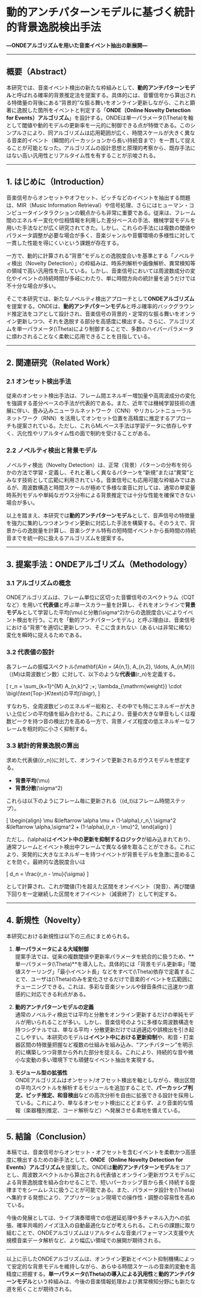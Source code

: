 # 動的アンチパターンモデルに基づく統計的背景逸脱検出手法 

**―ONDEアルゴリズムを用いた音楽イベント抽出の新展開―**

---

## 概要（Abstract）
本研究では、音楽イベント検出の新たな枠組みとして、**動的アンチパターンモデル**と呼ばれる確率的背景推定法を提案する。具体的には、音響信号から算出される特徴量の背後にある“背景的”な振る舞いをオンライン更新しながら、これと顕著に逸脱した箇所をイベントと判定する「**ONDE（Online Novelty Detection for Events）アルゴリズム**」を設計する。ONDEは単一パラメータ\(\Theta\)を軸として閾値や動的モデルの更新率を一元的に制御できる点が特徴である。このシンプルさにより、同アルゴリズムは応用範囲が広く、時間スケールが大きく異なる音楽的イベント（瞬間的パーカッションから長い持続音まで）を一貫して捉えることが可能となった。アルゴリズムの設計思想と原理的考察から、既存手法にはない高い汎用性とリアルタイム性を有することが示唆される。

---

## 1. はじめに（Introduction）
音楽信号からオンセットやオフセット、ピッチなどのイベントを抽出する問題は、MIR（Music Information Retrieval）や信号処理、さらにはヒューマン・コンピュータインタラクションの観点からも非常に重要である。従来は、フレーム間のエネルギー変化や位相情報を利用した差分ベースの手法、機械学習モデルを用いた手法などが広く研究されてきた。しかし、これらの手法には複数の閾値やパラメータ調整が必要な場合が多く、音楽ジャンルや音響環境の多様性に対して一貫した性能を得にくいという課題が存在する。

一方で、動的に計算される“背景”モデルとの逸脱度合いを基準とする「ノベルティ検出（Novelty Detection）」の枠組みは、時系列解析や画像解析、異常検知等の領域で高い汎用性を示している。しかし、音楽信号においては周波数成分の変化やイベントの持続時間が多岐にわたり、単に時間方向の統計量を追うだけでは不十分な場合が多い。

そこで本研究では、新たなノベルティ検出アプローチとして**ONDEアルゴリズム**を提案する。ONDEは、**動的アンチパターンモデル**と呼ぶ確率的バックグラウンド推定法をコアとして設計され、音楽信号の背景的・定常的な振る舞いをオンライン更新しつつ、それを逸脱する部分を高感度に検出する。さらに、アルゴリズムを単一パラメータ\(\Theta\)により制御することで、多数のハイパーパラメータに煩わされることなく柔軟に応用できることを目指している。

---

## 2. 関連研究（Related Work）
### 2.1 オンセット検出手法
従来のオンセット検出手法は、フレーム間エネルギー増加量や高周波成分の変化を強調する差分ベースの手法が代表的である。また、近年では機械学習技術の進展に伴い、畳み込みニューラルネットワーク（CNN）やリカレントニューラルネットワーク（RNN）を活用してオンセット位置を高精度に推定するアプローチも提案されている。ただし、これらMLベース手法は学習データに依存しやすく、汎化性やリアルタイム性の面で制約を受けることがある。

### 2.2 ノベルティ検出と背景モデル
ノベルティ検出（Novelty Detection）は、正常（背景）パターンの分布を何らかの方法で学習・定義し、それと著しく異なるパターンを“新規”または“異常”とみなす技術として広範に利用されている。音楽信号にも応用可能な枠組みではあるが、周波数構造と時間スケールが極めて多様な楽音に対しては、通常の単変量時系列モデルや単純なガウス分布による背景推定では十分な性能を確保できない場合が多い。

以上を踏まえ、本研究では**動的アンチパターンモデル**として、音声信号の特徴量を強力に集約しつつオンライン更新に対応した手法を構築する。そのうえで、背景からの逸脱量を計算し、音楽シグナル特有の短時間イベントから長時間の持続音までを統一的に扱えるアルゴリズムを提案する。

---

## 3. 提案手法：ONDEアルゴリズム（Methodology）

### 3.1 アルゴリズムの概念
ONDEアルゴリズムは、フレーム単位に区切った音響信号のスペクトラム（CQTなど）を用いて**代表値**と呼ぶ単一スカラー量を計算し、それをオンラインで**背景モデル**として学習した平均\(\mu\)と分散\(\sigma^2\)からの逸脱度合いによりイベント検出を行う。これを「動的アンチパターンモデル」と呼ぶ理由は、音楽信号における“背景”を適切に更新しつつ、そこに含まれない（あるいは非常に稀な）変化を瞬時に捉えるためである。

### 3.2 代表値の設計
各フレームの振幅スペクトル\(\mathbf{A}_n = (A_{n,1}, A_{n,2}, \ldots, A_{n,M})\)（\(M\)は周波数ビン数）に対して、以下のような**代表値**\(r_n\)を定義する。

\[
r_n = \sum_{k=1}^{M} A_{n,k}^2 \;+\; \lambda_{\mathrm{weight}} \cdot \bigl(\text{Top-}K\text{の平均}\bigr),
\]

すなわち、全周波数ビンのエネルギー総和と、その中でも特にエネルギーが大きい上位ビンの平均値を組み合わせる。これにより、音量の大きな単音もしくは複数ピークを持つ音の検出力を高める一方で、背景ノイズ程度の低エネルギーなフレームを相対的に小さく抑制する。

### 3.3 統計的背景逸脱の算出
求めた代表値\(\{r_n\}\)に対して、オンラインで更新されるガウスモデルを想定する。  
- **背景平均**\(\mu\)  
- **背景分散**\(\sigma^2\)

これらは以下のようにフレーム毎に更新される（\(d_t\)はフレーム時間ステップ）。

\[
\begin{align}
\mu &\leftarrow \alpha \mu + (1-\alpha)\,r_n,\\
\sigma^2 &\leftarrow \alpha\,\sigma^2 + (1-\alpha)\,(r_n - \mu)^2,
\end{align}
\]

ただし、\(\alpha\)は**イベント中の更新を抑制するロジック**が組み込まれており、通常フレームとイベント検出中フレームで異なる値を取ることができる。これにより、突発的に大きなエネルギーを持つイベントが背景モデルを急激に歪めることを防ぐ。最終的な逸脱度合いは

\[
d_n = \frac{r_n - \mu}{\sigma}
\]

として計算され、これが閾値\(T\)を超えた区間をオンイベント（発音）、再び閾値下回りを一定継続した区間をオフイベント（減衰終了）として判定する。

---

## 4. 新規性（Novelty）
本研究における新規性は以下の三点にまとめられる。

1. **単一パラメータによる大域制御**  
   提案手法では、従来の複数閾値や更新率パラメータを統合的に扱うため、**単一パラメータ\(\Theta\)**を導入した。具体的には「背景モデル更新率」「閾値スケーリング」「最小イベント長」などをすべて\(\Theta\)依存で定義することで、ユーザは\(\Theta\)のみを変化させるだけで音楽的イベントを広範囲にチューニングできる。これは、多彩な音楽ジャンルや録音条件に迅速かつ直感的に対応できる利点がある。

2. **動的アンチパターンモデルの定義**  
   通常のノベルティ検出では平均と分散をオンライン更新するだけの単純モデルが用いられることが多い。しかし、音楽信号のように多様な周波数構造を持つシグナルでは、単なる平均・分散更新だけでは過適応や誤検出を引き起こしやすい。本研究のモデルは**イベント中における更新抑制**や、和音・打楽器区間の特徴量把握など複数の仕組みを組み込み、“アンチパターン”を明示的に構築しつつ背景から外れた部分を捉える。これにより、持続的な音や微小な変動の多い環境下でも頑健なイベント抽出を実現する。

3. **モジュール型の拡張性**  
   ONDEアルゴリズムはオンセット/オフセット検出を軸としながら、検出区間の平均スペクトルを解析するモジュールを追加することで、**パーカッシブ判定、ピッチ推定、和音検出**などの高次分析を自由に拡張できる設計を採用している。これにより、単なるオンセット検出にとどまらず、より音楽的な情報（楽器種別推定、コード解析など）へ発展させる素地を備えている。

---

## 5. 結論（Conclusion）
本稿では、音楽信号からオンセット・オフセットを含むイベントを柔軟かつ高感度に検出するための新手法として、**ONDE（Online Novelty Detection for Events）アルゴリズム**を提案した。ONDEは**動的アンチパターンモデル**をコアとし、周波数スペクトルから算出される代表値とオンライン更新ガウスモデルによる背景逸脱度を組み合わせることで、短いパーカッシブ音から長く持続する旋律までをシームレスに扱うことが可能である。また、パラメータ設計を\(\Theta\)へ集約する発想により、アプリケーション現場での操作性・調整の容易性を高めている。

今後の発展としては、ライブ演奏環境での低遅延処理や多チャネル入力への拡張、確率共鳴的ノイズ注入の自動最適化などが考えられる。これらの課題に取り組むことで、ONDEアルゴリズムはリアルタイムな音楽パフォーマンス支援や大規模音楽データ解析など、より幅広い領域での展開が期待される。

---

以上に示したONDEアルゴリズムは、オンライン更新とイベント抑制機構によって安定的な背景モデルを維持しながら、あらゆる時間スケールの音楽的変動を高精度に把握する。**単一パラメータ\(\Theta\)の導入による汎用性**と**動的アンチパターンモデル**という枠組みは、今後の音楽情報処理および異常検知分野にも新たな道を拓くことが期待される。